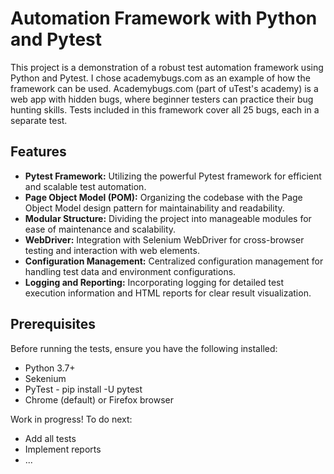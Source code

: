 # Automation Framework with Python and Pytest

This project is a demonstration of a robust test automation framework using Python and Pytest.
I chose academybugs.com as an example of how the framework can be used. Academybugs.com (part of uTest's academy)
is a web app with hidden bugs, where beginner testers can practice their bug hunting skills.
Tests included in this framework cover all 25 bugs, each in a separate test.


## Features

- **Pytest Framework:** Utilizing the powerful Pytest framework for efficient and scalable test automation.
- **Page Object Model (POM):** Organizing the codebase with the Page Object Model design pattern for maintainability and readability.
- **Modular Structure:** Dividing the project into manageable modules for ease of maintenance and scalability.
- **WebDriver:** Integration with Selenium WebDriver for cross-browser testing and interaction with web elements.
- **Configuration Management:** Centralized configuration management for handling test data and environment configurations.
- **Logging and Reporting:** Incorporating logging for detailed test execution information and HTML reports for clear result visualization.

## Prerequisites

Before running the tests, ensure you have the following installed:

- Python 3.7+
- Sekenium
- PyTest - pip install -U pytest
- Chrome (default) or Firefox browser


Work in progress! To do next:
- Add all tests
- Implement reports
- ...
